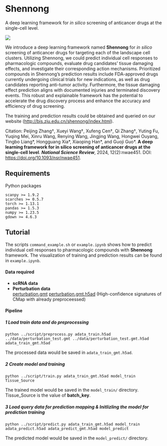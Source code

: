 # Shennong
A deep learning framework for <i>in silico</i> screening of anticancer drugs at the single-cell level.

<a><img src="https://bis.zju.edu.cn/shennong/assets/img/pipeline.png"></a>

<p>We introduce a deep learning framework named <b>Shennong</b> for <i>in silico</i> screening of anticancer drugs for targeting each of the landscape cell clusters. Utilizing Shennong, we could predict individual cell responses to pharmacologic compounds, evaluate drug candidates’ tissue damaging effects, and investigate their corresponding action mechanisms. Prioritized compounds in Shennong’s prediction results include FDA-approved drugs currently undergoing clinical trials for new indications, as well as drug candidates reporting anti-tumor activity. Furthermore, the tissue damaging effect prediction aligns with documented injuries and terminated discovery events. This robust and explainable framework has the potential to accelerate the drug discovery process and enhance the accuracy and efficiency of drug screening.</p>

<p>The training and prediction results could be obtained and queried on our website (<a href="http://bis.zju.edu.cn/shennong/index.html" target="_blank">http://bis.zju.edu.cn/shennong/index.html</a>).</p>

<p>Citation: Peijing Zhang†, Xueyi Wang†, Xufeng Cen†, Qi Zhang†, Yuting Fu, Yuqing Mei, Xinru Wang, Renying Wang, Jingjing Wang, Hongwei Ouyang, Tingbo Liang*, Hongguang Xia*, Xiaoping Han*, and Guoji Guo*. <b>A deep learning framework for in silico screening of anticancer drugs at the single-cell level</b>. <b><i>National Science Review</i></b>, 2024, 12(2):nwae451. DOI: <a href="https://doi.org/10.1093/nsr/nwae451" target="_blank">https://doi.org/10.1093/nsr/nwae451</a>.</p>

## Requirements
Python packages  
```
scanpy >= 1.9.2
scarches >= 0.5.7
torch >= 1.13.1
pandas >= 1.5.3
numpy >= 1.23.5
gdown >= 4.6.3
```
## Tutorial
The scripts `command_example.sh` or `example.ipynb` shows how to predict individual cell responses to pharmacologic compounds with **Shennong** framework. The visualization of training and prediction results can be found in `example.ipynb`.
#### Data required
- <b>scRNA data</b>
- <b>Perturbation data</b>  
<a href="http://bis.zju.edu.cn/shennong/data/perturbation.gmt" target="_blank">perturbation.gmt</a> <a href="http://bis.zju.edu.cn/shennong/data/perturbation.gmt.h5ad" target="_blank">perturbation.gmt.h5ad</a> (High-confidence signatures of CMap with already preproceessed)
#### Pipeline
##### 1 Load train data and do preprocessing
```
python ../script/preprocess.py adata_train.h5ad ../data/perturbation_test.gmt ../data/perturbation_test.gmt.h5ad adata_train_gmt.h5ad
```  
The processed data would be saved in `adata_train_gmt.h5ad`.
##### 2 Create model and training
```
python ../script/train.py adata_train_gmt.h5ad model_train Tissue_Source
```  
The trained model would be saved in the `model_train/` directory. Tissue_Source is the value of <b>batch_key</b>.
##### 3 Load query data for prediction mapping & Initlizling the model for prediction training
```
python ../script/predict.py adata_train_gmt.h5ad model_train adata_predict.h5ad adata_predict_gmt.h5ad model_predict
```  
The predicted model would be saved in the `model_predict/` directory.
